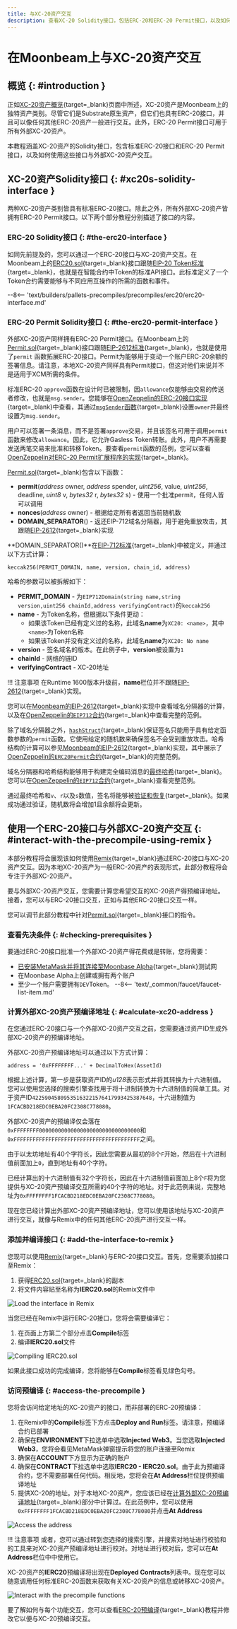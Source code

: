 ```yaml
---
title: 与XC-20资产交互
description: 查看XC-20 Solidity接口，包括ERC-20和ERC-20 Permit接口，以及如何使用这些接口与外部XC-20交互。
---
```


# 在Moonbeam上与XC-20资产交互

## 概览 {: #introduction }

正如[XC-20资产概览](/builders/interoperability/xcm/xc20/overview){target=\_blank}页面中所述，XC-20资产是Moonbeam上的独特资产类别。尽管它们是Substrate原生资产，但它们也具有ERC-20接口，并且可以像任何其他ERC-20资产一般进行交互。此外，ERC-20 Permit接口可用于所有外部XC-20资产。

本教程涵盖XC-20资产的Solidity接口，包含标准ERC-20接口和ERC-20 Permit接口，以及如何使用这些接口与外部XC-20资产交互。

## XC-20资产Solidity接口 {: #xc20s-solidity-interface }

两种XC-20资产类别皆具有标准ERC-20接口。除此之外，所有外部XC-20资产皆拥有ERC-20 Permit接口。以下两个部分教程分别描述了接口的内容。

### ERC-20 Solidity接口 {: #the-erc20-interface }

如同先前提及的，您可以通过一个ERC-20接口与XC-20资产交互。在Moonbeam上的[ERC20.sol](https://github.com/moonbeam-foundation/moonbeam/blob/master/precompiles/assets-erc20/ERC20.sol){target=\_blank}接口跟随[EIP-20 Token标准](https://eips.ethereum.org/EIPS/eip-20){target=\_blank}，也就是在智能合约中Token的标准API接口。此标准定义了一个Token合约需要能够与不同应用互操作的所需的函数和事件。

--8<-- 'text/builders/pallets-precompiles/precompiles/erc20/erc20-interface.md'

### ERC-20 Permit Solidity接口 {: #the-erc20-permit-interface }

外部XC-20资产同样拥有ERC-20 Permit接口。在Moonbeam上的[Permit.sol](https://github.com/moonbeam-foundation/moonbeam/blob/master/precompiles/assets-erc20/Permit.sol){target=\_blank}接口跟随[EIP-2612标准](https://eips.ethereum.org/EIPS/eip-2612){target=\_blank}，也就是使用了`permit` 函数拓展ERC-20接口。Permit为能够用于变动一个账户ERC-20余额的签署信息。请注意，本地XC-20资产同样具有Permit接口，但这对他们来说并不是适用于XCM所需的条件。

标准ERC-20 `approve`函数在设计时已被限制，因`allowance`仅能够由交易的传送者修改，也就是`msg.sender`。您能够在[OpenZeppelin的ERC-20接口实现](https://github.com/OpenZeppelin/openzeppelin-contracts/blob/master/contracts/token/ERC20/ERC20.sol#L136){target=\_blank}中查看，其通过[`msgSender`函数](https://github.com/OpenZeppelin/openzeppelin-contracts/blob/master/contracts/utils/Context.sol#L17){target=\_blank}设置`owner`并最终设置为`msg.sender`。

用户可以签署一条消息，而不是签署`approve`交易，并且该签名可用于调用`permit`函数来修改`allowance`。因此，它允许Gasless Token转账。此外，用户不再需要发送两笔交易来批准和转移Token。要查看`permit`函数的范例，您可以查看[OpenZeppelin对ERC-20 Permit扩展程序的实现](https://github.com/OpenZeppelin/openzeppelin-contracts/blob/4a9cc8b4918ef3736229a5cc5a310bdc17bf759f/contracts/token/ERC20/extensions/draft-ERC20Permit.sol#L41){target=\_blank}。

[Permit.sol](https://github.com/moonbeam-foundation/moonbeam/blob/master/precompiles/assets-erc20/Permit.sol){target=\_blank}包含以下函数：

- **permit**(*address* owner, *address* spender, *uint256*, value, *uint256*, deadline, *uint8* v, *bytes32* r, *bytes32* s) - 使用一个批准permit，任何人皆可以调用
- **nonces**(*address* owner) - 根据给定所有者返回当前随机数
- **DOMAIN_SEPARATOR**() - 返还EIP-712域名分隔器，用于避免重放攻击，其跟随[EIP-2612](https://eips.ethereum.org/EIPS/eip-2612#specification){target=\_blank}实现

**DOMAIN_SEPARATOR()**在[EIP-712标准](https://eips.ethereum.org/EIPS/eip-712){target=\_blank}中被定义，并通过以下方式计算：

```text
keccak256(PERMIT_DOMAIN, name, version, chain_id, address)
```

哈希的参数可以被拆解如下：

 - **PERMIT_DOMAIN** - 为`EIP712Domain(string name,string version,uint256 chainId,address verifyingContract)`的`keccak256`
 - **name** - 为Token名称，但根据以下条件更动：
     - 如果该Token已经有定义过的名称，此域名**name**为`XC20: <name>`，其中`<name>`为Token名称
     - 如果该Token并没有定义过的名称，此域名**name**为`XC20: No name`
 - **version** - 签名域名的版本。在此例子中，**version**被设置为`1`
 - **chainId** - 网络的链ID
 - **verifyingContract** - XC-20地址

!!! 注意事项
    在Runtime 1600版本升级前，**name**栏位并不跟随[EIP-2612](https://eips.ethereum.org/EIPS/eip-2612#specification){target=\_blank}实现。

您可以在[Moonbeam的EIP-2612](https://github.com/moonbeam-foundation/moonbeam/blob/perm-runtime-1502/precompiles/assets-erc20/src/eip2612.rs#L167-L175){target=\_blank}实现中查看域名分隔器的计算，以及在[OpenZeppelin的`EIP712`合约](https://github.com/OpenZeppelin/openzeppelin-contracts/blob/4a9cc8b4918ef3736229a5cc5a310bdc17bf759f/contracts/utils/cryptography/draft-EIP712.sol#L70-L84){target=\_blank}中查看完整的范例。

除了域名分隔器之外，[`hashStruct`](https://eips.ethereum.org/EIPS/eip-712#definition-of-hashstruct){target=\_blank}保证签名只能用于具有给定函数参数的`permit`函数。它使用给定的随机数来确保签名不会受到重放攻击。哈希结构的计算可以参见[Moonbeam的EIP-2612](https://github.com/moonbeam-foundation/moonbeam/blob/perm-runtime-1502/precompiles/assets-erc20/src/eip2612.rs#L167-L175){target=\_blank}实现，其中展示了[OpenZeppelin的`ERC20Permit`合约](https://github.com/OpenZeppelin/openzeppelin-contracts/blob/4a9cc8b4918ef3736229a5cc5a310bdc17bf759f/contracts/token/ERC20/extensions/draft-ERC20Permit.sol#L52){target=\_blank}的完整范例。

域名分隔器和哈希结构能够用于构建完全编码消息的[最终哈希](https://github.com/moonbeam-foundation/moonbeam/blob/perm-runtime-1502/precompiles/assets-erc20/src/eip2612.rs#L177-L181){target=\_blank}。您可以在[OpenZeppelin的`EIP712`合约](https://github.com/OpenZeppelin/openzeppelin-contracts/blob/4a9cc8b4918ef3736229a5cc5a310bdc17bf759f/contracts/utils/cryptography/draft-EIP712.sol#L70-L84){target=\_blank}查看完整范例。

通过最终哈希和`v`、`r`以及`s`数值，签名将能够被[验证和恢复](https://github.com/moonbeam-foundation/moonbeam/blob/perm-runtime-1502/precompiles/assets-erc20/src/eip2612.rs#L212-L224){target=\_blank}。如果成功通过验证，随机数将会增加1且余额将会更新。

## 使用一个ERC-20接口与外部XC-20资产交互 {: #interact-with-the-precompile-using-remix }

本部分教程将会展现该如何使用[Remix](/builders/build/eth-api/dev-env/remix){target=\_blank}通过ERC-20接口与XC-20资产交互。因为本地XC-20资产为一般ERC-20资产的表现形式，此部分教程将会专注于外部XC-20资产。

要与外部XC-20资产交互，您需要计算您希望交互的XC-20资产得预编译地址。接着，您可以与ERC-20接口交互，正如与其他ERC-20接口交互一样。

您可以调节此部分教程中针对[Permit.sol](https://github.com/moonbeam-foundation/moonbeam/blob/master/precompiles/assets-erc20/Permit.sol){target=\_blank}接口的指令。

### 查看先决条件 {: #checking-prerequisites }

要通过ERC-20接口批准一个外部XC-20资产得花费或是转账，您将需要：

- [已安装MetaMask并将其连接至Moonbase Alpha](/tokens/connect/metamask/){target=\_blank}测试网
- 在Moonbase Alpha上创建或拥有两个账户
- 至少一个账户需要拥有`DEV`Token。
 --8<-- 'text/_common/faucet/faucet-list-item.md'

### 计算外部XC-20资产预编译地址 {: #calculate-xc20-address }

在您通过ERC-20接口与一个外部XC-20资产交互之前，您需要通过资产ID生成外部XC-20资产的预编译地址。

外部XC-20资产预编译地址可以通过以下方式计算：

```text
address = '0xFFFFFFFF...' + DecimalToHex(AssetId)
```

根据上述计算，第一步是获取资产ID的*u128*表示形式并将其转换为十六进制值。您可以使用您选择的搜索引擎查找用于将十进制转换为十六进制值的简单工具。对于资产ID`42259045809535163221576417993425387648`，十六进制值为`1FCACBD218EDC0EBA20FC2308C778080`。

外部XC-20资产的预编译仅会落在`0xFFFFFFFF00000000000000000000000000000000`和`0xFFFFFFFFFFFFFFFFFFFFFFFFFFFFFFFFFFFFFFFF`之间。

由于以太坊地址有40个字符长，因此您需要从最初的8个`F`开始，然后在十六进制值前面加上`0`，直到地址有40个字符。

已经计算出的十六进制值有32个字符长，因此在十六进制值前面加上8个`F`将为您提供与XC-20资产预编译交互所需的40个字符的地址。对于此范例来说，完整地址为`0xFFFFFFFF1FCACBD218EDC0EBA20FC2308C778080`。

现在您已经计算出外部XC-20资产预编译地址，您可以使用该地址与XC-20资产进行交互，就像与Remix中的任何其他ERC-20资产进行交互一样。

### 添加并编译接口 {: #add-the-interface-to-remix }

您现可以使用[Remix](https://remix.ethereum.org/){target=\_blank}与ERC-20接口交互。首先，您需要添加接口至Remix：

1. 获得[ERC20.sol](https://github.com/moonbeam-foundation/moonbeam/blob/master/precompiles/assets-erc20/ERC20.sol){target=\_blank}的副本
2. 将文件内容贴至名称为**IERC20.sol**的Remix文件中

![Load the interface in Remix](/images/builders/interoperability/xcm/xc20/interact/interact-1.png)

当您已经在Remix中运行ERC-20接口，您将会需要编译它：

1. 在页面上方第二个部分点击**Compile**标签
2. 编译**IERC20.sol**文件

![Compiling IERC20.sol](/images/builders/interoperability/xcm/xc20/interact/interact-2.png)

如果此接口成功的完成编译，您将能够在**Compile**标签看见绿色勾号。

### 访问预编译 {: #access-the-precompile }

您将会访问给定地址的XC-20资产的接口，而非部署的ERC-20预编译：

1. 在Remix中的**Compile**标签下方点击**Deploy and Run**标签。请注意，预编译合约已部署
2. 确保在**ENVIRONMENT**下拉选单中选取**Injected Web3**。当您选取**Injected Web3**，您将会看见MetaMask弹窗提示将您的账户连接至Remix
3. 确保在**ACCOUNT**下方显示为正确的账户
4. 确保在**CONTRACT**下拉选单中选取**IERC20 - IERC20.sol**。由于此为预编译合约，您不需要部署任何代码。相反地，您将会在**At Address**栏位提供预编译地址
5. 提供XC-20的地址。对于本地XC-20资产，您应该已经在[计算外部XC-20预编译地址](#calculate-xc20-address){target=\_blank}部分中计算过。在此范例中，您可以使用`0xFFFFFFFF1FCACBD218EDC0EBA20FC2308C778080`并点击**At Address**

![Access the address](/images/builders/interoperability/xcm/xc20/interact/interact-3.png)

!!! 注意事项
    或者，您可以通过转到您选择的搜索引擎，并搜索对地址进行校验和的工具来对XC-20资产预编译地址进行校对。对地址进行校对后，您可以在**At Address**栏位中中使用它。

XC-20资产的**IERC20**预编译将出现在**Deployed Contracts**列表中。现在您可以随意调用任何标准ERC-20函数来获取有关XC-20资产的信息或转移XC-20资产。

![Interact with the precompile functions](/images/builders/interoperability/xcm/xc20/interact/interact-4.png)

要了解如何与每个功能交互，您可以查看[ERC-20预编译](/builders/pallets-precompiles/precompiles/erc20/){target=\_blank}教程并修改它以便与XC-20预编译交互。
